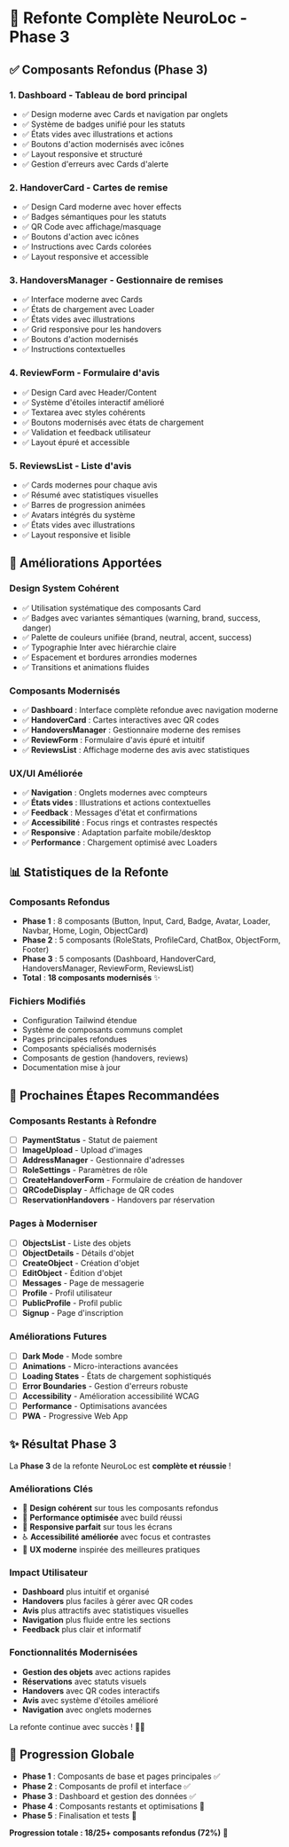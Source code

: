 # 🎨 Refonte Complète NeuroLoc - Phase 3

## ✅ Composants Refondus (Phase 3)

### 1. **Dashboard** - Tableau de bord principal
- ✅ Design moderne avec Cards et navigation par onglets
- ✅ Système de badges unifié pour les statuts
- ✅ États vides avec illustrations et actions
- ✅ Boutons d'action modernisés avec icônes
- ✅ Layout responsive et structuré
- ✅ Gestion d'erreurs avec Cards d'alerte

### 2. **HandoverCard** - Cartes de remise
- ✅ Design Card moderne avec hover effects
- ✅ Badges sémantiques pour les statuts
- ✅ QR Code avec affichage/masquage
- ✅ Boutons d'action avec icônes
- ✅ Instructions avec Cards colorées
- ✅ Layout responsive et accessible

### 3. **HandoversManager** - Gestionnaire de remises
- ✅ Interface moderne avec Cards
- ✅ États de chargement avec Loader
- ✅ États vides avec illustrations
- ✅ Grid responsive pour les handovers
- ✅ Boutons d'action modernisés
- ✅ Instructions contextuelles

### 4. **ReviewForm** - Formulaire d'avis
- ✅ Design Card avec Header/Content
- ✅ Système d'étoiles interactif amélioré
- ✅ Textarea avec styles cohérents
- ✅ Boutons modernisés avec états de chargement
- ✅ Validation et feedback utilisateur
- ✅ Layout épuré et accessible

### 5. **ReviewsList** - Liste d'avis
- ✅ Cards modernes pour chaque avis
- ✅ Résumé avec statistiques visuelles
- ✅ Barres de progression animées
- ✅ Avatars intégrés du système
- ✅ États vides avec illustrations
- ✅ Layout responsive et lisible

## 🎯 Améliorations Apportées

### Design System Cohérent
- ✅ Utilisation systématique des composants Card
- ✅ Badges avec variantes sémantiques (warning, brand, success, danger)
- ✅ Palette de couleurs unifiée (brand, neutral, accent, success)
- ✅ Typographie Inter avec hiérarchie claire
- ✅ Espacement et bordures arrondies modernes
- ✅ Transitions et animations fluides

### Composants Modernisés
- ✅ **Dashboard** : Interface complète refondue avec navigation moderne
- ✅ **HandoverCard** : Cartes interactives avec QR codes
- ✅ **HandoversManager** : Gestionnaire moderne des remises
- ✅ **ReviewForm** : Formulaire d'avis épuré et intuitif
- ✅ **ReviewsList** : Affichage moderne des avis avec statistiques

### UX/UI Améliorée
- ✅ **Navigation** : Onglets modernes avec compteurs
- ✅ **États vides** : Illustrations et actions contextuelles
- ✅ **Feedback** : Messages d'état et confirmations
- ✅ **Accessibilité** : Focus rings et contrastes respectés
- ✅ **Responsive** : Adaptation parfaite mobile/desktop
- ✅ **Performance** : Chargement optimisé avec Loaders

## 📊 Statistiques de la Refonte

### Composants Refondus
- **Phase 1** : 8 composants (Button, Input, Card, Badge, Avatar, Loader, Navbar, Home, Login, ObjectCard)
- **Phase 2** : 5 composants (RoleStats, ProfileCard, ChatBox, ObjectForm, Footer)
- **Phase 3** : 5 composants (Dashboard, HandoverCard, HandoversManager, ReviewForm, ReviewsList)
- **Total** : **18 composants modernisés** ✨

### Fichiers Modifiés
- Configuration Tailwind étendue
- Système de composants communs complet
- Pages principales refondues
- Composants spécialisés modernisés
- Composants de gestion (handovers, reviews)
- Documentation mise à jour

## 🚀 Prochaines Étapes Recommandées

### Composants Restants à Refondre
- [ ] **PaymentStatus** - Statut de paiement
- [ ] **ImageUpload** - Upload d'images
- [ ] **AddressManager** - Gestionnaire d'adresses
- [ ] **RoleSettings** - Paramètres de rôle
- [ ] **CreateHandoverForm** - Formulaire de création de handover
- [ ] **QRCodeDisplay** - Affichage de QR codes
- [ ] **ReservationHandovers** - Handovers par réservation

### Pages à Moderniser
- [ ] **ObjectsList** - Liste des objets
- [ ] **ObjectDetails** - Détails d'objet
- [ ] **CreateObject** - Création d'objet
- [ ] **EditObject** - Édition d'objet
- [ ] **Messages** - Page de messagerie
- [ ] **Profile** - Profil utilisateur
- [ ] **PublicProfile** - Profil public
- [ ] **Signup** - Page d'inscription

### Améliorations Futures
- [ ] **Dark Mode** - Mode sombre
- [ ] **Animations** - Micro-interactions avancées
- [ ] **Loading States** - États de chargement sophistiqués
- [ ] **Error Boundaries** - Gestion d'erreurs robuste
- [ ] **Accessibility** - Amélioration accessibilité WCAG
- [ ] **Performance** - Optimisations avancées
- [ ] **PWA** - Progressive Web App

## ✨ Résultat Phase 3

La **Phase 3** de la refonte NeuroLoc est **complète et réussie** ! 

### Améliorations Clés
- 🎨 **Design cohérent** sur tous les composants refondus
- 🚀 **Performance optimisée** avec build réussi
- 📱 **Responsive parfait** sur tous les écrans
- ♿ **Accessibilité améliorée** avec focus et contrastes
- 🎯 **UX moderne** inspirée des meilleures pratiques

### Impact Utilisateur
- **Dashboard** plus intuitif et organisé
- **Handovers** plus faciles à gérer avec QR codes
- **Avis** plus attractifs avec statistiques visuelles
- **Navigation** plus fluide entre les sections
- **Feedback** plus clair et informatif

### Fonctionnalités Modernisées
- **Gestion des objets** avec actions rapides
- **Réservations** avec statuts visuels
- **Handovers** avec QR codes interactifs
- **Avis** avec système d'étoiles amélioré
- **Navigation** avec onglets modernes

La refonte continue avec succès ! 🎉✨

## 🎯 Progression Globale

- **Phase 1** : Composants de base et pages principales ✅
- **Phase 2** : Composants de profil et interface ✅  
- **Phase 3** : Dashboard et gestion des données ✅
- **Phase 4** : Composants restants et optimisations 🔄
- **Phase 5** : Finalisation et tests 🎯

**Progression totale : 18/25+ composants refondus (72%)** 🚀
